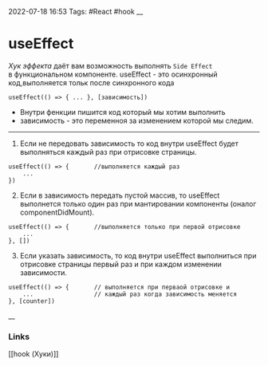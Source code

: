 2022-07-18 16:53
Tags: #React #hook 
__
# useEffect
_Хук эффекта_ даёт вам возможность выполнять `Side Effect` в функциональном компоненте.
useEffect - это осинхронный код,выполняется тольк после синхронного кода

```tsx
useEffect(() => { ... }, [зависимость])
```
- Внутри фенкции пишится код который мы хотим выполнить
- зависимость - это переменноя за изменением которой мы следим.
---
1) Если не передовать зависимость то код внутри useEffect будет выполняться каждый раз при отрисовке страницы.
```tsx
useEffect(() => {       //выполняется каждый раз  
    ...
})
```
2) Если в зависимость передать пустой массив, то useEffect выполнется только один раз при мантировании компоненты (оналог componentDidMount).
```tsx
useEffect(() => {       //выполняется только при первой отрисовке  
    ...
}, [])
```
3) Если указать зависимость, то код внутри useEffect выполниться при отрисовке страницы первый раз и при каждом изменении зависимости.
```tsx
useEffect(() => {       // выполняется при перваой отрисовке и  
    ...                 // каждый раз когда зависимость меняется
}, [counter])
```
__
### Links
[[hook (Хуки)]]